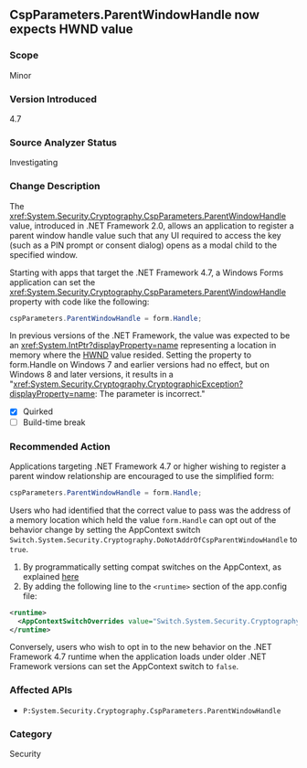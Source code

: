 ## CspParameters.ParentWindowHandle now expects HWND value

### Scope
Minor

### Version Introduced
4.7

### Source Analyzer Status
Investigating

### Change Description

The <xref:System.Security.Cryptography.CspParameters.ParentWindowHandle>
value, introduced in .NET Framework 2.0, allows an application to register a
parent window handle value such that any UI required to access the key (such as
a PIN prompt or consent dialog) opens as a modal child to the specified window.

Starting with apps that target the .NET Framework 4.7, a Windows Forms
application can set the <xref:System.Security.Cryptography.CspParameters.ParentWindowHandle>
property with code like the following:

```csharp
cspParameters.ParentWindowHandle = form.Handle;
```

In previous versions of the .NET Framework, the value was expected to be an <xref:System.IntPtr?displayProperty=name>
representing a location in memory where the
[HWND](https://docs.microsoft.com/windows/desktop/WinProg/windows-data-types#HWND) value resided.
Setting the property to form.Handle on Windows 7 and earlier versions had no
effect, but on Windows 8 and later versions, it results in a
"<xref:System.Security.Cryptography.CryptographicException?displayProperty=name>: The parameter is incorrect."

- [X] Quirked
- [ ] Build-time break

### Recommended Action
Applications targeting .NET Framework 4.7 or higher wishing to register a parent window relationship are encouraged to use the simplified form:

```csharp
cspParameters.ParentWindowHandle = form.Handle;
```

Users who had identified that the correct value to pass was the address of a memory location which held the value `form.Handle` can opt out of the
behavior change by setting the AppContext switch `Switch.System.Security.Cryptography.DoNotAddrOfCspParentWindowHandle` to `true`.

1. By programmatically setting compat switches on the AppContext, as explained [here](https://blogs.msdn.com/b/dotnet/archive/2015/04/29/net-announcements-at-build-2015.aspx#dotnet46)
2. By adding the following line to the `<runtime>` section of the app.config file:

```xml
<runtime>
  <AppContextSwitchOverrides value="Switch.System.Security.Cryptography.DoNotAddrOfCspParentWindowHandle=true"/>
</runtime>
```

Conversely, users who wish to opt in to the new behavior on the .NET Framework 4.7 runtime when the application loads under older .NET Framework versions
can set the AppContext switch to `false`.

### Affected APIs
* `P:System.Security.Cryptography.CspParameters.ParentWindowHandle`

### Category
Security

<!-- breaking change id: 178 -->
